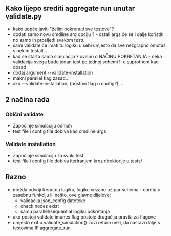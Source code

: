 ## Kako lijepo srediti aggregate run unutar validate.py
 - kako uopće javiti "želim pokrenuti sve testove"?
 - dodati samo novu cmdline arg opciju ? - ostali args će se i dalje koristiti no samo ih prosljedi svakom testu
 - sami validate će imati tu logiku u sebi umjesto da sve nezgrapno omotaš s nekim testall...
 - kad se starta sama simulacija ? ovisno o NAČINU POKRETANJA - neka validacija svega bude jedan test po jednoj schemi !! u suprotnom kao dosad
 - dodaj argument --validate-installation
 - makni parallel flag zasad..
 - ako --validate-installation, (postavi flag u config?), ..

## 2 načina rada
### Obični validate
 - Započinje simulaciju odmah
 - test file i config file dobiva kao cmdline args
### Validate installation
 - Započinje simulaciju za svaki test
 - test file i config file dobiva iteriranjem kroz direktorije u tests/


## Razno
 - možda odvoji trenutnu logiku, logiku vezanu uz par schema - config u zasebnu funkciju ili nešto, ove glavne dijelove:
   - validacija json_config datoteke
   - check nodes exist
   - samu parallel/sequential logiku pokretanja
 - ako postoji validate imunes flag postoje drugačija pravila za flagove
 - umjesto exit u validate_simulation() zovi return neki, da nastavi dalje s testovima IF aggregate_run